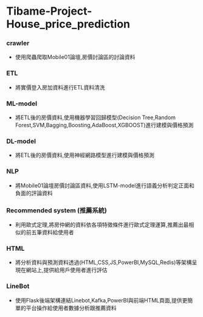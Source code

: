 # Tibame-Project-House_price_prediction
### crawler
   - 使用爬蟲爬取Mobile01論壇,房價討論區的討論資料
### ETL
   - 將實價登入房加資料進行ETL資料清洗
### ML-model
   - 將ETL後的房價資料,使用機器學習回歸模型(Decision Tree,Random Forest,SVM,Bagging,Boosting,AdaBoost,XGBOOST)進行建模與價格預測
### DL-model
   - 將ETL後的房價資料,使用神經網路模型進行建模與價格預測
### NLP
   - 將Mobile01論壇房價討論區資料,使用LSTM-model進行語義分析判定正面和負面的評論資料
### Recommended system (推薦系統)
   - 利用歐式定理,將房仲網的資料依各項特徵條件進行歐式定理運算,推薦出最相似的前五筆資料給使用者
### HTML
   - 將分析資料與預測資料透過(HTML,CSS,JS,PowerBI,MySQL,Redis)等架構呈現在網站上,提供給用戶使用者進行評估
### LineBot
   - 使用Flask後端架構連結Linebot,Kafka,PowerBI與前端HTML頁面,提供更簡單的平台操作給使用者數據分析跟推薦資料

